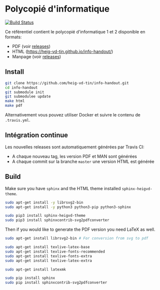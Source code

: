 # Polycopié d'informatique

[![Build Status](https://travis-ci.org/heig-vd-tin/info-handout.svg?branch=master)](https://travis-ci.org/heig-vd-tin/info-handout)

Ce référentiel contient le polycopié d'informatique 1 et 2 disponible en formats:

- PDF (voir [releases](https://github.com/heig-vd-tin/info-handout/releases))
- HTML (https://heig-vd-tin.github.io/info-handout/)
- Manpage (voir [releases](https://github.com/heig-vd-tin/info-handout/releases))

## Install

```bash
git clone https://github.com/heig-vd-tin/info-handout.git
cd info-handout
git submodule init
git submodulee update
make html
make pdf
```

Alternativement vous pouvez utiliser Docker et suivre le contenu de `.travis.yml`.

## Intégration continue

Les nouvelles releases sont automatiquement générées par Travis CI:

- A chaque nouveau tag, les version PDF et MAN sont générées
- A chaque commit sur la branche `master` une version HTML est générée

## Build

Make sure you have `sphinx` and the HTML theme installed `sphinx-heigvd-theme`.

```bash
sudo apt-get install -y librsvg2-bin
sudo apt-get install -y python3 python3-pip python3-sphinx

sudo pip3 install sphinx-heigvd-theme
sudo pip3 install sphinxcontrib-svg2pdfconverter
```

Then if you would like to generate the PDF version you need LaTeX as well.

```bash
sudo apt-get install librsvg2-bin # For conversion from svg to pdf

sudo apt-get install texlive-latex-base
sudo apt-get install texlive-fonts-recommended
sudo apt-get install texlive-fonts-extra
sudo apt-get install texlive-latex-extra

sudo apt-get install latexmk

sudo pip install sphinx
sudo pip install sphinxcontrib-svg2pdfconverter
```
